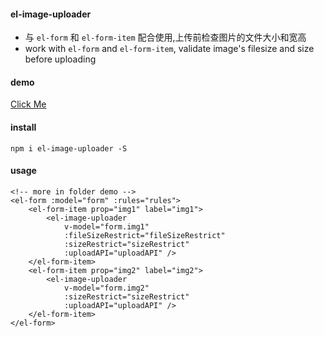 #### el-image-uploader
- 与 `el-form` 和 `el-form-item` 配合使用,上传前检查图片的文件大小和宽高  
- work with `el-form` and `el-form-item`, validate image's filesize and size before uploading  

#### demo
[Click Me](https://asherwang.github.io/el-image-uploader/dist/)

#### install  
`npm i el-image-uploader -S`  
#### usage  
```
<!-- more in folder demo -->
<el-form :model="form" :rules="rules">
    <el-form-item prop="img1" label="img1">
        <el-image-uploader
            v-model="form.img1"
            :fileSizeRestrict="fileSizeRestrict"
            :sizeRestrict="sizeRestrict"
            :uploadAPI="uploadAPI" />
    </el-form-item>
    <el-form-item prop="img2" label="img2">
        <el-image-uploader
            v-model="form.img2"
            :sizeRestrict="sizeRestrict"
            :uploadAPI="uploadAPI" />
    </el-form-item>
</el-form>
```
